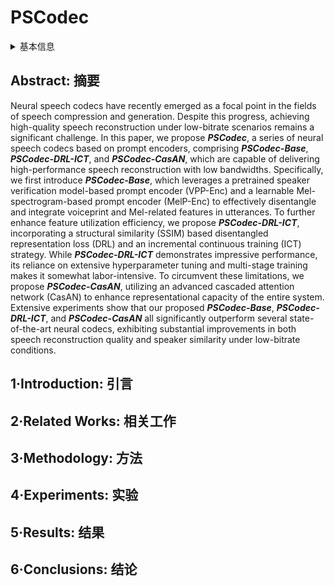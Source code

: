 # PSCodec

<details>
<summary>基本信息</summary>

- 标题: "PSCodec: A Series of High-Fidelity Low-bitrate Neural Speech Codecs Leveraging Prompt Encoders"
- 作者:
  - 01 Yu Pan,
  - 02 Xiang Zhang,
  - 03 Yuguang Yang,
  - 04 Jixun Yao,
  - 05 Yanni Hu,
  - 06 Jianhao Ye,
  - 07 Hongbin Zhou,
  - 08 Lei Ma,
  - 09 Jianjun Zhao
- 链接:
  - [ArXiv](https://arxiv.org/abs/2404.02702v3)
  - [Publication]()
  - [Github]()
  - [Demo]()
- 文件:
  - [ArXiv](_PDF/2404.02702v3__PSCodec__A_Series_of_High-Fidelity_Low-bitrate_Neural_Speech_Codecs_Leveraging_Prompt_Encoders.pdf)
  - [Publication] #TODO

</details>

## Abstract: 摘要

Neural speech codecs have recently emerged as a focal point in the fields of speech compression and generation.
Despite this progress, achieving high-quality speech reconstruction under low-bitrate scenarios remains a significant challenge.
In this paper, we propose ***PSCodec***, a series of neural speech codecs based on prompt encoders, comprising ***PSCodec-Base***, ***PSCodec-DRL-ICT***, and ***PSCodec-CasAN***, which are capable of delivering high-performance speech reconstruction with low bandwidths.
Specifically, we first introduce ***PSCodec-Base***, which leverages a pretrained speaker verification model-based prompt encoder (VPP-Enc) and a learnable Mel-spectrogram-based prompt encoder (MelP-Enc) to effectively disentangle and integrate voiceprint and Mel-related features in utterances.
To further enhance feature utilization efficiency, we propose ***PSCodec-DRL-ICT***, incorporating a structural similarity (SSIM) based disentangled representation loss (DRL) and an incremental continuous training (ICT) strategy.
While ***PSCodec-DRL-ICT*** demonstrates impressive performance, its reliance on extensive hyperparameter tuning and multi-stage training makes it somewhat labor-intensive.
To circumvent these limitations, we propose ***PSCodec-CasAN***, utilizing an advanced cascaded attention network (CasAN) to enhance representational capacity of the entire system.
Extensive experiments show that our proposed ***PSCodec-Base***, ***PSCodec-DRL-ICT***, and ***PSCodec-CasAN*** all significantly outperform several state-of-the-art neural codecs, exhibiting substantial improvements in both speech reconstruction quality and speaker similarity under low-bitrate conditions.

## 1·Introduction: 引言

## 2·Related Works: 相关工作

## 3·Methodology: 方法

## 4·Experiments: 实验

## 5·Results: 结果

## 6·Conclusions: 结论